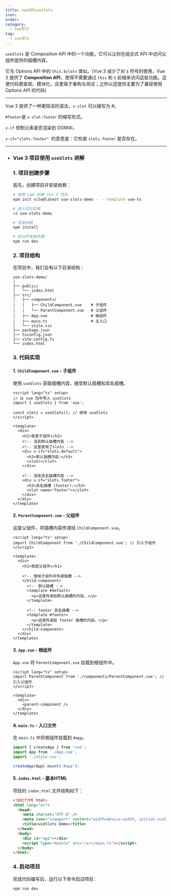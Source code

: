 ```yaml
---
title: vue3的useslots
icon: 
order: 
category:
  - vue学习
tag:
  - vue学习
---
```





`useSlots` 是 Composition API 中的一个功能，它可以让你在组合式 API 中访问父组件提供的插槽内容。



它与 Options API 中的 `this.$slots` 类似。(Vue 3 减少了对 `$` 符号的使用，Vue 3 提供了 **Composition API**，使得不需要通过 `this` 和 `$` 前缀来访问这些功能。这使代码更直观、模块化，且更易于重构与测试；之所以还提供主要为了兼容使用 Options API 的代码)



------

Vue 3 提供了一种更简洁的语法，`v-slot` 可以缩写为 #。

`#footer`是 `v-slot:footer` 的缩写形式。



`v-if` 控制元素是否渲染到 DOM中。

`v-if="slots.footer" `的意思是：它检查 `slots.footer` 是否存在。

------



- ### Vue 3 项目使用 `useSlots` 讲解

  ### 1. 项目创建步骤

  首先，创建项目并安装依赖：

  ```bash
  # 使用 npm 创建 Vue 3 项目
  npm init vite@latest use-slots-demo -- --template vue-ts
  
  # 进入项目目录
  cd use-slots-demo
  
  # 安装依赖
  npm install
  
  # 启动开发服务器
  npm run dev
  ```

  ### 2. 项目结构

  在项目中，我们会有以下目录结构：

  ```
  use-slots-demo/
  │
  ├── public/
  │   └── index.html
  ├── src/
  │   ├── components/
  │   │   ├── ChildComponent.vue    # 子组件
  │   │   └── ParentComponent.vue   # 父组件
  │   ├── App.vue                   # 根组件
  │   ├── main.ts                   # 主入口
  │   └── style.css
  ├── package.json
  ├── tsconfig.json
  ├── vite.config.ts
  └── index.html
  ```

  ### 3. 代码实现

  #### 1. `ChildComponent.vue` - 子组件

  使用 `useSlots` 获取插槽内容，接受默认插槽和具名插槽。

  ```vue
  <script lang="ts" setup>
  // 从 vue 包中导入 useSlots
  import { useSlots } from 'vue';
  
  const slots = useSlots(); // 使用 useSlots
  </script>
  
  <template>
    <div>
      <h2>我是子组件</h2>
      <!-- 渲染默认插槽内容 -->
      <!-- 这里使用了slots -->
      <div v-if="slots.default">
        <h3>默认插槽内容:</h3>
        <slot></slot>
      </div>
      
      <!-- 渲染具名插槽内容 -->
      <div v-if="slots.footer">
        <h3>具名插槽 (footer):</h3>
        <slot name="footer"></slot>
      </div>
    </div>
  </template>
  ```

  #### 2. `ParentComponent.vue` - 父组件

  这是父组件，将插槽内容传递给 `ChildComponent.vue`。

  ```vue
  <script lang="ts" setup>
  import ChildComponent from './ChildComponent.vue'; // 引入子组件
  </script>
  
  <template>
    <div>
      <h1>我是父组件</h1>
  
      <!-- 使用子组件并传递插槽 -->
      <child-component>
        <!-- 默认插槽 -->
        <template #default>
          <p>这是传递给默认插槽的内容。</p>
        </template>
  
        <!-- footer 具名插槽 -->
        <template #footer>
          <p>这是传递给 footer 插槽的内容。</p>
        </template>
      </child-component>
    </div>
  </template>
  ```

  #### 3. `App.vue` - 根组件

  `App.vue` 将 `ParentComponent.vue` 挂载到根组件中。

  ```vue
  <script lang="ts" setup>
  import ParentComponent from './components/ParentComponent.vue'; // 引入父组件
  </script>
  
  <template>
    <div>
      <parent-component />
    </div>
  </template>
  ```

  #### 4. `main.ts` - 入口文件

  在 `main.ts` 中将根组件挂载到 `#app`。

  ```ts
  import { createApp } from 'vue';
  import App from './App.vue';
  import './style.css';
  
  createApp(App).mount('#app');
  ```

  #### 5. `index.html` - 基本HTML

  项目的 `index.html` 文件结构如下：

  ```html
  <!DOCTYPE html>
  <html lang="en">
    <head>
      <meta charset="UTF-8" />
      <meta name="viewport" content="width=device-width, initial-scale=1.0" />
      <title>useSlots Demo</title>
    </head>
    <body>
      <div id="app"></div>
      <script type="module" src="/src/main.ts"></script>
    </body>
  </html>
  ```

  ### 4. 启动项目

  完成代码编写后，运行以下命令启动项目：

  ```bash
  npm run dev
  ```